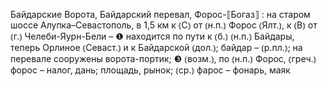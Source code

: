 ---
---

Байдарские Ворота, Байдарский перевал, Форос-⟦Богаз⟧
: на старом шоссе Алупка–Севастополь, в 1,5 км к ⦅С⦆ от ⦅н.п.⦆ Форос ⦅Ялт.⦆, к ⦅В⦆ от ⦅г.⦆ Челеби-Яурн-Бели – ❶ находится по пути к ⦅б.⦆ ⦅н.п.⦆ Байдары, теперь Орлиное ⦅Севаст.⦆ и к Байдарской ⦅дол.⦆; байдар – ⦅р.пл.⦆; на перевале сооружены ворота-портик; ❸ ⦅возм.⦆, по ⦅н.п.⦆ Форос, ⦅греч.⦆ форос – налог, дань; площадь, рынок; ⦅ср.⦆ фарос – фонарь, маяк
